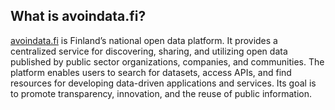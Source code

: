 ## What is avoindata.fi?

[avoindata.fi](https://avoindata.fi/) is Finland’s national open data platform. It provides a centralized service for discovering, sharing, and utilizing open data published by public sector organizations, companies, and communities. The platform enables users to search for datasets, access APIs, and find resources for developing data-driven applications and services. Its goal is to promote transparency, innovation, and the reuse of public information.
